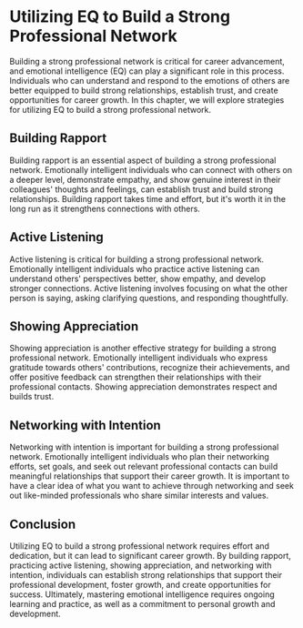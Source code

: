 Utilizing EQ to Build a Strong Professional Network
===============================================================================================

Building a strong professional network is critical for career advancement, and emotional intelligence (EQ) can play a significant role in this process. Individuals who can understand and respond to the emotions of others are better equipped to build strong relationships, establish trust, and create opportunities for career growth. In this chapter, we will explore strategies for utilizing EQ to build a strong professional network.

Building Rapport
----------------

Building rapport is an essential aspect of building a strong professional network. Emotionally intelligent individuals who can connect with others on a deeper level, demonstrate empathy, and show genuine interest in their colleagues' thoughts and feelings, can establish trust and build strong relationships. Building rapport takes time and effort, but it's worth it in the long run as it strengthens connections with others.

Active Listening
----------------

Active listening is critical for building a strong professional network. Emotionally intelligent individuals who practice active listening can understand others' perspectives better, show empathy, and develop stronger connections. Active listening involves focusing on what the other person is saying, asking clarifying questions, and responding thoughtfully.

Showing Appreciation
--------------------

Showing appreciation is another effective strategy for building a strong professional network. Emotionally intelligent individuals who express gratitude towards others' contributions, recognize their achievements, and offer positive feedback can strengthen their relationships with their professional contacts. Showing appreciation demonstrates respect and builds trust.

Networking with Intention
-------------------------

Networking with intention is important for building a strong professional network. Emotionally intelligent individuals who plan their networking efforts, set goals, and seek out relevant professional contacts can build meaningful relationships that support their career growth. It is important to have a clear idea of what you want to achieve through networking and seek out like-minded professionals who share similar interests and values.

Conclusion
----------

Utilizing EQ to build a strong professional network requires effort and dedication, but it can lead to significant career growth. By building rapport, practicing active listening, showing appreciation, and networking with intention, individuals can establish strong relationships that support their professional development, foster growth, and create opportunities for success. Ultimately, mastering emotional intelligence requires ongoing learning and practice, as well as a commitment to personal growth and development.
